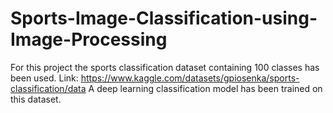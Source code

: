 # Sports-Image-Classification-using-Image-Processing
For this project the sports classification dataset containing 100 classes has been used. Link: https://www.kaggle.com/datasets/gpiosenka/sports-classification/data
A deep learning classification model has been trained on this dataset. 
